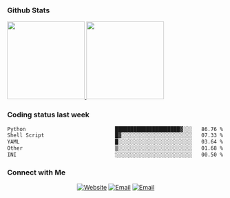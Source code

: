 
### Github Stats

<a href="https://github.com/lileixuan">
  <img height="180em" src="https://github-readme-stats.vercel.app/api?username=lileixuan&theme=buefy&show_icons=true" />
  <img height="180em" src="https://github-readme-stats.vercel.app/api/top-langs/?username=lileixuan&theme=buefy&layout=compact" />
</a>

### Coding status last week 

<!--START_SECTION:waka-->

```txt
Python                             █████████████████████▓░░░   86.76 %
Shell Script                       █▓░░░░░░░░░░░░░░░░░░░░░░░   07.33 %
YAML                               █░░░░░░░░░░░░░░░░░░░░░░░░   03.64 %
Other                              ▒░░░░░░░░░░░░░░░░░░░░░░░░   01.68 %
INI                                ░░░░░░░░░░░░░░░░░░░░░░░░░   00.50 %
```

<!--END_SECTION:waka-->

### Connect with Me 

<p align="center">
<a href="https://www.koomu.cn/"><img alt="Website" src="https://img.shields.io/badge/Website-www.koomu.cn-blue?style=flat-square&logo=google-chrome"></a>
<a href="mailto:lileixuan@gmail.com"><img alt="Email" src="https://img.shields.io/badge/Email-lileixuan@gmail.com-blue?style=flat-square&logo=gmail"></a>
<a href="https://www.koomu.cn/rss/"><img alt="Email" src="https://img.shields.io/badge/RSS-www.koomu.cn%2Frss%2F-blue?style=flat-square&logo=rss"></a>


</p>
